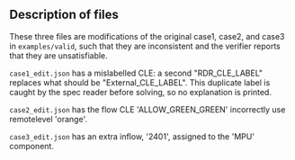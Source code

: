 ## Description of files

These three files are modifications of the original case1, case2, and case3
in `examples/valid`, such that they are inconsistent and the verifier reports
that they are unsatisfiable.

`case1_edit.json` has a mislabelled CLE: a second "RDR_CLE_LABEL" replaces what
should be "External_CLE_LABEL". This duplicate label is caught by the spec
reader before solving, so no explanation is printed.

`case2_edit.json` has the flow CLE 'ALLOW_GREEN_GREEN' incorrectly use
remotelevel 'orange'.

`case3_edit.json` has an extra inflow, '2401', assigned to the 'MPU' component.
